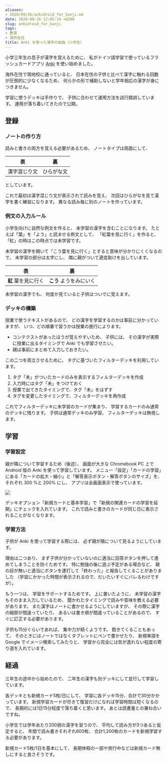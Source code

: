```yaml
---
aliases:
- 2020/09/26/ankidroid_for_kanji.md
date: 2020-09-26 12:05:14 +0200
slug: ankidroid_for_kanji
tags:
- 教育
- 海外在住
title: Anki を使った漢字の勉強（小学生）
---
```

小学三年生の息子が漢字を覚えるために、
私がドイツ語学習で使っているフラッシュカードアプリ [Anki](https://apps.ankiweb.net/) を使い始めました。

海外在住で現地校に通っていると、
日本在住の子供と比べて漢字に触れる回数が圧倒的に少なくなるため、
何らかの形で補助しないと学年相応の漢字が身につきません。

学習に使うデッキは手作りで、
子供に合わせて運用方法を試行錯誤しています。
運用が落ち着いてきたので公開。

## 登録

### ノートの作り方

読みと書きの両方を覚える必要があるため、
ノートタイプは両面にして、

| 表  | 裏 |
| -   | - |
| 漢字混じり文 | ひらがな文 |

としています。

これで最初は漢字混じり文が表示されて読みを覚え、
次回はひらがなを見て漢字を書く練習になります。
異なる読み毎に別のノートを作っています。

### 例文の入力ルール

小学生向けに自然な例文を作ると、
未学習の漢字を含むことになります。
たとえば「葉」を「よう」と読ませる例文として、
「紅葉を見に行く」を作ると、
「紅」の時はこの時点では未学習です。

未学習の漢字を開いて「こう葉を見に行く」とすると意味が分かりにくくなるので、
未学習の部分は太字にし、
隣に親がついて適宜助けを出しています。

| 表  | 裏 |
| -   | - |
| **紅** 葉を見に行く | **こう** ようをみにいく

未学習の漢字でも、
何度か見ていると子供はついでに覚えます。

### デッキの構築

授業で使うテキストがあるので、
どの漢字を学習するのかは事前に分かっていますが、
いつ、どの順番で習うかは授業の進行によります。

* コンテクストがあったほうが覚えやすいため、
    子供には、
    その漢字が実際に授業に出るタイミングで Anki でも学習させたい。
* 親は事前にまとめて入力しておきたい。

この二つを両立させるために、
タグに基づいたフィルターデッキを利用しています。

1. タグ「未」がついたカードのみを表示するフィルターデッキを作成
1. 入力時にはタグ「未」をつけておく
1. 授業で出てきたタイミングで、タグ「未」をはずす
1. タグを変更したタイミングで、フィルターデッキを再作成

これでフィルターデッキに未学習のカードが集まり、
学習するカードのみ通常のデッキに残ります。
子供は通常デッキのみ学習、
フィルターデッキは無視します。

## 学習

### 学習設定

親が隣について学習するため（後述）、
画面が大きな Chromebook PC 上で Android 版の Anki を使って学習しています。
メニュー「設定」「カードの学習」にある「カードの拡大・縮小」と「解答表示ボタン・解答ボタンのサイズ」を、
それぞれ 300 %と 200% にし、
アプリは全画面表示で使っています。

![](/assets/2020/09/ankidroid-for-kanji/ankidroid_on_chrome.jpg)

デッキオプション「新規カードと基本学習」で「新規の関連カードの学習を延期」にチェックを入れています。
これで読みと書きのカードが同じ日に表示されることがなくなります。

### 学習方法

子供が Anki を使って学習する際には、
必ず親が隣について見るようにしています。

理由は二つあり、
まず子供が分かっていないのに適当に回答ボタンを押して進めてしまうことを防ぐためです。
特に勉強の後に遊ぶ予定がある場合など、
親の目が無いと適当にボタンを連打して「終わった」と報告してくることがありました
（学習にかかった時間が表示されるので、だいたいすぐにバレるわけですが）。

もう一つは、
学習をサポートするためです。
上に書いたように、
未学習の漢字もそのまま入力しているため、
聞かれたタイミングで読みや意味を教える必要があります。
また漢字はノートに書かせるようにしていますが、
その際に漢字の細部が間違っていたり、
あるいは書き順が間違っていることがあるので、
すぐに訂正する必要があります。

子供も15分ぐらいであれば、
集中力が続くようです。
飽きてくることもあって、
そのときにはノートではなくタブレットにペンで書かせたり、
新規単語を Google でイメージ検索してみたりと、
学習から完全には気が逸れない程度の寄り道を入れています。

## 経過

三年生の途中から始めたので、
二年生の漢字も別デッキにして並行して学習しています。

各デッキとも新規カード5枚/日にして、
学習に各デッキ15分、合計で30分かかっています。
新規学習カードが尽きて復習だけになれば学習時間は短くなるので、
長期的には1日15分程度で落ち着くと思います。
あとは読書量との兼ね合いですね。

小学生では学年あたり200弱の漢字を習うので、
平均して読み方が3つあると仮定すると、
年間で読み書きそれぞれ600枚、
合計1,200枚のカードを新規学習する必要があります。

新規カード5枚/1日を基本にして、
長期休暇の一部や旅行中などは新規カード無しにすると良さそうです。